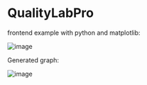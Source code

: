 # QualityLabPro
frontend example with python and matplotlib:

![image](https://github.com/LeonardoMeireles55/QualityLabPro/assets/123477726/0370ceea-4983-4e27-ba25-81065ef7dc34)

Generated graph:

![image](https://github.com/LeonardoMeireles55/QualityLabPro/assets/123477726/fa19ee25-ddb7-4030-b10e-5542d47a50a1)

